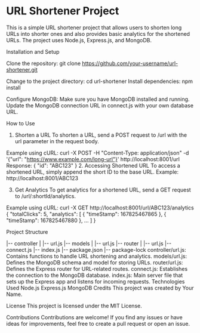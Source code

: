 # URL Shortener Project

This is a simple URL shortener project that allows users to shorten long URLs into shorter ones and also provides basic analytics for the shortened URLs. The project uses 
Node.js, Express.js, and MongoDB.

Installation and Setup

Clone the repository: 
git clone https://github.com/your-username/url-shortener.git
 
Change to the project directory:
cd url-shortener
Install dependencies:
npm install 

Configure MongoDB:
Make sure you have MongoDB installed and running.
Update the MongoDB connection URL in connect.js with your own database URL.

How to Use
1. Shorten a URL
To shorten a URL, send a POST request to /url with the url parameter in the request body.

Example using cURL:
curl -X POST -H "Content-Type: application/json" -d '{"url": "https://www.example.com/long-url"}' http://localhost:8001/url
Response:
{
  "id": "ABC123"
}
2. Accessing Shortened URL
To access a shortened URL, simply append the short ID to the base URL.
Example:
http://localhost:8001/ABC123

3. Get Analytics
To get analytics for a shortened URL, send a GET request to /url/:shortId/analytics.

Example using cURL:
curl -X GET http://localhost:8001/url/ABC123/analytics
{
  "totalClicks": 5,
  "analytics": [
    {
      "timeStamp": 167825467865
    },
    {
      "timeStamp": 167825467880
    },
    ...
  ]
}

Project Structure

|-- controller
|   |-- url.js
|-- models
|   |-- url.js
|-- router
|   |-- url.js
|-- connect.js
|-- index.js
|-- package.json
|-- package-lock
controller/url.js: Contains functions to handle URL shortening and analytics.
models/url.js: Defines the MongoDB schema and model for storing URLs.
router/url.js: Defines the Express router for URL-related routes.
connect.js: Establishes the connection to the MongoDB database.
index.js: Main server file that sets up the Express app and listens for incoming requests.
Technologies Used
Node.js
Express.js
MongoDB
Credits
This project was created by Your Name.

License
This project is licensed under the MIT License.

Contributions
Contributions are welcome! If you find any issues or have ideas for improvements, feel free to create a pull request or open an issue.
